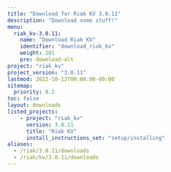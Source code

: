 ```yaml
---
title: "Download for Riak KV 3.0.11"
description: "Download some stuff!"
menu:
  riak_kv-3.0.11:
    name: "Download Riak KV"
    identifier: "download_riak_kv"
    weight: 101
    pre: download-alt
project: "riak_kv"
project_version: "3.0.11"
lastmod: 2022-10-12T00:00:00-00:00
sitemap:
  priority: 0.2
toc: false
layout: downloads
listed_projects:
    - project: "riak_kv"
      version: 3.0.11
      title: "Riak KV"
      install_instructions_set: "setup/installing"
aliases:
  - /riak/3.0.11/downloads
  - /riak/kv/3.0.11/downloads
---
```


